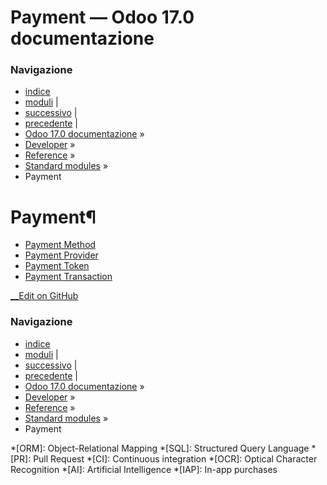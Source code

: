 # Payment — Odoo 17.0 documentazione

### Navigazione

  * [indice](../../../genindex.html "Indice generale")
  * [moduli](../../../py-modindex.html "Indice del modulo Python") |
  * [successivo](payment/payment_method.html "Payment Method") |
  * [precedente](account/account_tax_repartition.html "Tax Repartitions") |
  * [Odoo 17.0 documentazione](../../../index-2.html) »
  * [Developer](../../../developer.html) »
  * [Reference](../../reference.html) »
  * [Standard modules](../standard_modules.html) »
  * Payment



# Payment¶

  * [Payment Method](payment/payment_method.html)
  * [Payment Provider](payment/payment_provider.html)
  * [Payment Token](payment/payment_token.html)
  * [Payment Transaction](payment/payment_transaction.html)



[ __Edit on GitHub](https://github.com/odoo/documentation/edit/17.0/content/developer/reference/standard_modules/payment.rst)

### Navigazione

  * [indice](../../../genindex.html "Indice generale")
  * [moduli](../../../py-modindex.html "Indice del modulo Python") |
  * [successivo](payment/payment_method.html "Payment Method") |
  * [precedente](account/account_tax_repartition.html "Tax Repartitions") |
  * [Odoo 17.0 documentazione](../../../index-2.html) »
  * [Developer](../../../developer.html) »
  * [Reference](../../reference.html) »
  * [Standard modules](../standard_modules.html) »
  * Payment


  *[ORM]: Object-Relational Mapping
  *[SQL]: Structured Query Language
  *[PR]: Pull Request
  *[CI]: Continuous integration
  *[OCR]: Optical Character Recognition
  *[AI]: Artificial Intelligence
  *[IAP]: In-app purchases